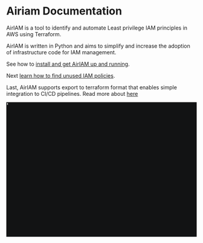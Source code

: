 

# Airiam Documentation

AirIAM is a tool to identify and automate Least privilege IAM principles in AWS using Terraform. 



AirIAM is written in Python and aims to simplify and increase the adoption of infrastructure code for IAM management. 


See how to [install and get AirIAM up and running](1.Introduction/Getting%20Started.md).

Next [learn how to find unused IAM policies](1.Introduction/Find%20Unused.md).

Last, AirIAM supports export to terraform format that enables simple integration to CI/CD pipelines. Read more about [here](1.Introduction/terraform.md) 


![](web/images/airiam-recording.gif)